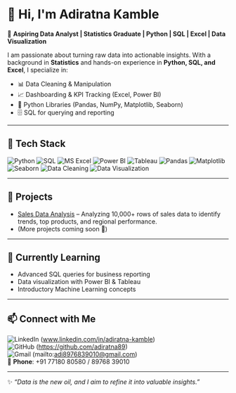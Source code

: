 # 👋 Hi, I'm Adiratna Kamble  

🎯 **Aspiring Data Analyst | Statistics Graduate | Python | SQL | Excel | Data Visualization**  

I am passionate about turning raw data into actionable insights. With a background in **Statistics** and hands-on experience in **Python, SQL, and Excel**, I specialize in:  

- 📊 Data Cleaning & Manipulation  
- 📈 Dashboarding & KPI Tracking (Excel, Power BI)  
- 🐍 Python Libraries (Pandas, NumPy, Matplotlib, Seaborn)  
- 🗄️ SQL for querying and reporting  

---

## 🚀 Tech Stack  

![Python](https://img.shields.io/badge/Python-3776AB?style=flat-square&logo=python&logoColor=white)  ![SQL](https://img.shields.io/badge/SQL-336791?style=flat-square&logo=postgresql&logoColor=white)  ![MS Excel](https://img.shields.io/badge/MS%20Excel-217346?style=flat-square&logo=microsoftexcel&logoColor=white)  ![Power BI](https://img.shields.io/badge/Power%20BI-F2C811?style=flat-square&logo=powerbi&logoColor=black)  ![Tableau](https://img.shields.io/badge/Tableau-E97627?style=flat-square&logo=tableau&logoColor=white)  ![Pandas](https://img.shields.io/badge/Pandas-150458?style=flat-square&logo=pandas&logoColor=white)  ![Matplotlib](https://img.shields.io/badge/Matplotlib-003B57?style=flat-square&logo=matplotlib&logoColor=white)  ![Seaborn](https://img.shields.io/badge/Seaborn-4C9A2A?style=flat-square&logo=seaborn&logoColor=white)  ![Data Cleaning](https://img.shields.io/badge/Data%20Cleaning-8E44AD?style=flat-square&logo=databricks&logoColor=white)  ![Data Visualization](https://img.shields.io/badge/Data%20Visualization-FF5733?style=flat-square&logo=visualstudiocode&logoColor=white)

---

## 🔹 Projects
- [Sales Data Analysis](https://github.com/adiratna89/sales-data-analysis) – Analyzing 10,000+ rows of sales data to identify trends, top products, and regional performance.  
- (More projects coming soon 🚧)  

---

## 🌱 Currently Learning
- Advanced SQL queries for business reporting  
- Data visualization with Power BI & Tableau  
- Introductory Machine Learning concepts  

---

## 📫 Connect with Me  

![LinkedIn](https://img.shields.io/badge/LinkedIn-0077B5?style=for-the-badge&logo=linkedin&logoColor=white)
(www.linkedin.com/in/adiratna-kamble)  
![GitHub](https://img.shields.io/badge/GitHub-000000?style=for-the-badge&logo=github&logoColor=white)
(https://github.com/adiratna89)  
![Gmail](https://img.shields.io/badge/Gmail-D14836?style=for-the-badge&logo=gmail&logoColor=white)
(mailto:adi8976839010@gmail.com)  
📱 **Phone**: +91 77180 80580 / 89768 39010  

---

✨ *“Data is the new oil, and I aim to refine it into valuable insights.”*  
